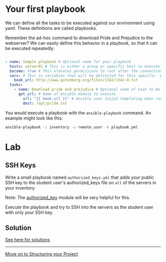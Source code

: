 # Your first playbook

We can define all the tasks to be executed against our environment using yaml.
These definitions are called playbooks.

Remember the ad-hoc command to download Pride and Prejudice to the webserver?
We can easily define this behavior in a playbook, so that it can be executed
repeatedly:

```yaml

- name: Sample playbook # Optional name for your playbook
  hosts: server01 # This is either a group or specific host to execute tasks on
  become: true # This elevates permissions to root after the connection is established
  vars: # This is variables that will be definited for this specific 'play'
    book_url: http://www.gutenberg.org/files/1342/1342-0.txt
  tasks:
    - name: Download pride and prejudice # Optional name of task to be executed
      get_url: # Name of Ansible module to execute
        url: "{{ book_url }}" # Ansible uses Jinja2 templating when running playbooks
        dest: /opt/pride.txt
```

You would execute a playbook with the `ansible-playbook` command. An example
might look like this:

```bash
ansible-playbook -i inventory -u remote_user -k playbook.yml
```

# Lab

## SSH Keys

Write a small playbook named `authorized_keys.yml` that adds your public SSH key
to the student user's authorized_keys file on `all` of the servers in your
inventory.

Note: The
[authorized_key](http://docs.ansible.com/ansible/latest/authorized_key_module.html)
module will be very helpful for this.

Execute the playbook and try to SSH into the servers as the student user with
only your SSH key.

## Solution

[See here for solutions](03_lab_solutions.md)

---

[Move on to Structuring your Project](04_structuring_your_project.md)
